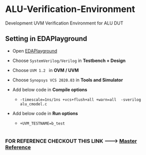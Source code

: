 # ALU-Verification-Environment

Development UVM Verification Environment for ALU DUT

## Setting in EDAPlayground

* Open [EDAPlayground](https://www.edaplayground.com/)

* Choose `SystemVerilog/Verilog` in **Testbench + Design**

* Choose `UVM 1.2 ` in  **OVM / UVM**

* Choose  ``Synopsys VCS 2020.03`` in **Tools and Simulator** 

* Add below code in **Compile options** 

    * `-timescale=1ns/1ns +vcs+flush+all +warn=all  -sverilog alu_cmodel.c`

* Add below code in **Run options**

    * `+UVM_TESTNAME=b_test`

#

### FOR REFERENCE CHECKOUT THIS LINK ---> [Master Reference](https://www.edaplayground.com/x/sbCN)
#
